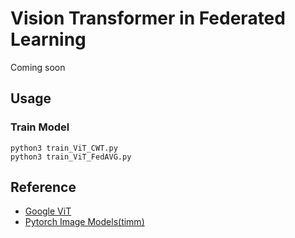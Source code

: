 # Vision Transformer in Federated Learning 
Coming soon

## Usage

### Train Model
```
python3 train_ViT_CWT.py
python3 train_ViT_FedAVG.py
```

## Reference
* [Google ViT](https://github.com/google-research/vision_transformer)
* [Pytorch Image Models(timm)](https://github.com/rwightman/pytorch-image-models)

